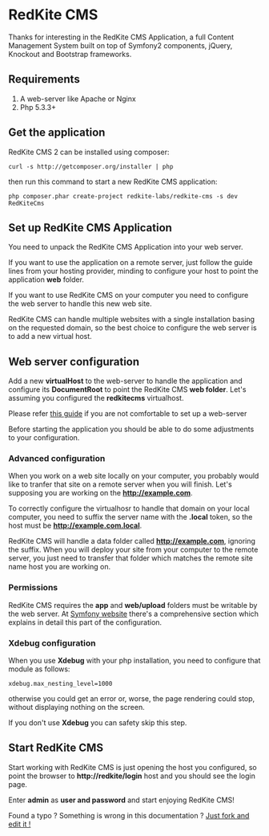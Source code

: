 # RedKite CMS
Thanks for interesting in the RedKite CMS Application, a full Content Management
System built on top of Symfony2 components, jQuery, Knockout and Bootstrap frameworks.

## Requirements
1. A web-server like Apache or Nginx
2. Php 5.3.3+

## Get the application
RedKite CMS 2 can be installed using composer:

    curl -s http://getcomposer.org/installer | php

then run this command to start a new RedKite CMS application:

    php composer.phar create-project redkite-labs/redkite-cms -s dev RedKiteCms

## Set up RedKite CMS Application
You need to unpack the RedKite CMS Application into your web server.

If you want to use the application on a remote server, just follow the guide lines
from your hosting provider, minding to configure your host to point the application
**web** folder.

If you want to use RedKite CMS on your computer you need to configure the web server
to handle this new web site.

RedKite CMS can handle multiple websites with a single installation basing on the
requested domain, so the best choice to configure the web server is to add a new
virtual host.

## Web server configuration
Add a new **virtualHost** to the web-server to handle the application and configure 
its **DocumentRoot** to point the RedKite CMS **web folder**. Let's assuming you
configured the **redkitecms** virtualhost.

Please refer [this guide](http://symfony.com/doc/current/cookbook/configuration/web_server_configuration.html) 
if you are not comfortable to set up a web-server

Before starting the application you should be able to do some adjustments to your
configuration.

### Advanced configuration
When you work on a web site locally on your computer, you probably would like to tranfer
that site on a remote server when you will finish. Let's supposing you are working on the 
**http://example.com**.

To correctly configure the virtualhosr to handle that domain on your local computer,
you need to suffix the server name with the **.local** token, so the host must be
**http://example.com.local**.

RedKite CMS will handle a data folder called **http://example.com**, ignoring the suffix.
When you will deploy your site from your computer to the remote server, you just need
to transfer that folder which matches the remote site name host you are working on.

### Permissions 
RedKite CMS requires the **app** and **web/upload** folders must be writable by the web server.
At [Symfony website](http://symfony.com/doc/current/book/installation.html#checking-symfony-application-configuration-and-setup) 
there's a comprehensive section which explains in detail this part of the configuration.

### Xdebug configuration
When you use **Xdebug** with your php installation, you need to configure that module
as follows:

    xdebug.max_nesting_level=1000

otherwise you could get an error or, worse, the page rendering could stop, without
displaying nothing on the screen.

If you don't use **Xdebug** you can safety skip this step.

## Start RedKite CMS
Start working with RedKite CMS is just opening the host you configured, so point the
browser to **http://redkite/login** host and you should see the login page.

Enter **admin** as **user and password** and start enjoying RedKite CMS!

Found a typo ? Something is wrong in this documentation ? [Just fork and edit it !](https://github.com/redkite-labs/RedKiteCms/edit/master/docs/book/install-redkite-cms.md)